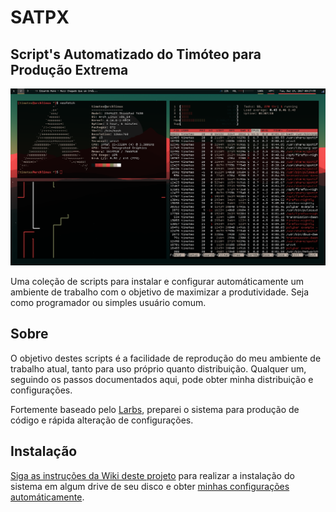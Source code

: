 # SATPX
## Script's Automatizado do Timóteo para Produção Extrema

![Imagem 1](img1.png)

Uma coleção de scripts para instalar e configurar automáticamente um ambiente de trabalho com o objetivo de maximizar a produtividade. Seja como programador ou simples usuário comum.

## Sobre 

O objetivo destes scripts é a facilidade de reprodução do meu ambiente de trabalho atual, tanto para uso próprio quanto distribuição. Qualquer um, seguindo os passos documentados aqui, pode obter minha distribuição e configurações.

Fortemente baseado pelo [Larbs](https://github.com/LukeSmithxyz/LARBS), preparei o sistema para produção de código e rápida alteração de configurações.

## Instalação 

[Siga as instruções da Wiki deste projeto](https://github.com/Timoteohss/SATPX/wiki/Arch-linux-para-iniciantes) para realizar a instalação do sistema em algum drive de seu disco e obter [minhas configurações automáticamente](https://github.com/Timoteohss/dotfiles).


